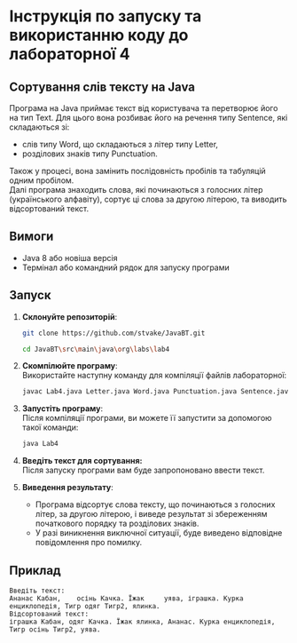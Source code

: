 # Інструкція по запуску та використанню коду до лабораторної 4

## Сортування слів тексту на Java

Програма на Java приймає текст від користувача та перетворює його на тип Text. Для цього вона розбиває його на 
речення типу Sentence, які складаються зі:
- слів типу Word, що складаються з літер типу Letter, 
- розділових знаків типу Punctuation.

Також у процесі, вона замінить послідовність пробілів та табуляцій одним пробілом.  
Далі програма знаходить слова, які починаються з голосних літер (українського алфавіту), 
сортує ці слова за другою літерою, та виводить відсортований текст.

## Вимоги

- Java 8 або новіша версія
- Термінал або командний рядок для запуску програми

## Запуск

1. **Склонуйте репозиторій**:
   ```bash
   git clone https://github.com/stvake/JavaBT.git
   ```
   ```bash
   cd JavaBT\src\main\java\org\labs\lab4
   ```

2. **Скомпілюйте програму**:  
   Використайте наступну команду для компіляції файлів лабораторної:
   ```bash
   javac Lab4.java Letter.java Word.java Punctuation.java Sentence.java Text.java
   ```

3. **Запустіть програму**:  
   Після компіляції програми, ви можете її запустити за допомогою такої команди:
   ```bash
   java Lab4
   ```

4. **Введіть текст для сортування:**  
   Після запуску програми вам буде запропоновано ввести текст.

5. **Виведення результату**:
    - Програма відсортує слова тексту, що починаються з голосних літер, за другою літерою,
      і виведе результат зі збереженням початкового порядку та розділових знаків.
    - У разі виникнення виключної ситуації, буде виведено відповідне повідомлення про помилку.

## Приклад

```
Введіть текст:
Ананас Кабан,    осінь Качка. Їжак     уява, іграшка. Курка        енциклопедія, Тигр одяг Тигр2, ялинка.
Відсортований текст:
іграшка Кабан, одяг Качка. Їжак ялинка, Ананас. Курка енциклопедія, Тигр осінь Тигр2, уява.
```